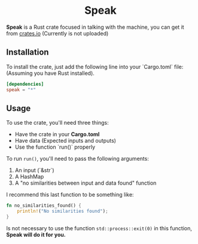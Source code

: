 <h1 align=center>Speak</h1>
    <p><b>Speak</b> is a Rust crate focused in talking with the machine, you can get it from <bold><a href="https://www.crates.io/">crates.io</a></bold> (Currently is not uploaded)</p>

<h2>Installation</h2>
To install the crate, just add the following line into your `<bold>Cargo.toml</bold>` file: (Assuming you have Rust installed).

<br>

```toml
[dependencies]
speak = "*"
```

<h2>Usage</h2>
To use the crate, you'll need three things:
<ul>

<li>Have the crate in your <b>Cargo.toml</b></li>
<li>Have data (Expected inputs and outputs)</li>
<li>Use the function `run()` properly</li>

</ul>

To run `run()`, you'll need to pass the following arguments:

<ol>

<li>An input (`&str`)</li>
<li>A HashMap</li>
<li>A "no similarities between input and data found" function</li>

</ol>

I recommend this last function to be something like:
```rust
fn no_similarities_found() {
    println!("No similarities found");
}
```

Is not necessary to use the function `std::process::exit(0)` in this function, <b>Speak will do it for you.</b>

